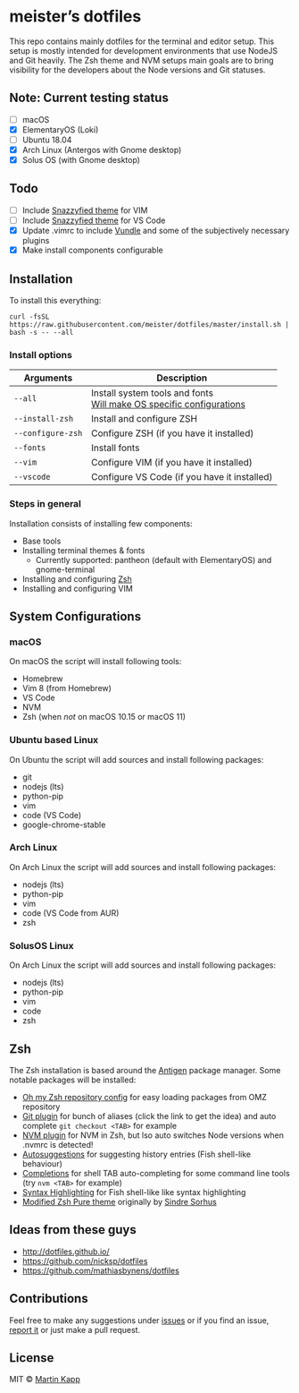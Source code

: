 # meister’s dotfiles

This repo contains mainly dotfiles for the terminal and editor setup. This setup is mostly intended
for development environments that use NodeJS and Git heavily. The Zsh theme and NVM setups main
goals are to bring visibility for the developers about the Node versions and Git statuses.

## Note: Current testing status
* [ ] macOS
* [x] ElementaryOS (Loki)
* [ ] Ubuntu 18.04
* [x] Arch Linux (Antergos with Gnome desktop)
* [x] Solus OS (with Gnome desktop)

## Todo
* [ ] Include [Snazzyfied theme](https://github.com/meister/vim-snazzyfied) for VIM
* [ ] Include [Snazzyfied theme](https://github.com/meister/vscode-snazzyfied) for VS Code
* [x] Update .vimrc to include [Vundle](https://github.com/VundleVim/Vundle.vim) and some of the
  subjectively necessary plugins
* [x] Make install components configurable

## Installation

To install this everything:
```
curl -fsSL https://raw.githubusercontent.com/meister/dotfiles/master/install.sh | bash -s -- --all
```

### Install options

| Arguments           | Description
|---|---
| `--all`             | Install system tools and fonts<br>[Will make OS specific configurations](#system-configurations)
| `--install-zsh`     | Install and configure ZSH
| `--configure-zsh`   | Configure ZSH (if you have it installed)
| `--fonts`           | Install fonts
| `--vim`             | Configure VIM (if you have it installed)
| `--vscode`          | Configure VS Code (if you have it installed)

### Steps in general

Installation consists of installing few components:
* Base tools
* Installing terminal themes & fonts
  * Currently supported: pantheon (default with ElementaryOS) and gnome-terminal
* Installing and configuring [Zsh](http://zsh.sourceforge.net)
* Installing and configuring VIM

## System Configurations

### macOS

On macOS the script will install following tools:
* Homebrew
* Vim 8 (from Homebrew)
* VS Code
* NVM
* Zsh (when *not* on macOS 10.15 or macOS 11)

### Ubuntu based Linux

On Ubuntu the script will add sources and install following packages:
* git
* nodejs (lts)
* python-pip
* vim
* code (VS Code)
* google-chrome-stable

### Arch Linux

On Arch Linux the script will add sources and install following packages:
* nodejs (lts)
* python-pip
* vim
* code (VS Code from AUR)
* zsh

### SolusOS Linux

On Arch Linux the script will add sources and install following packages:
* nodejs (lts)
* python-pip
* vim
* code
* zsh

## Zsh

The Zsh installation is based around the [Antigen](http://antigen.sharats.me) package manager.
Some notable packages will be installed:
* [Oh my Zsh repository config](https://github.com/robbyrussell/oh-my-zsh)
  for easy loading packages from OMZ repository
* [Git plugin](https://github.com/robbyrussell/oh-my-zsh/wiki/Plugin:git)
  for bunch of aliases (click the link to get the idea) and auto complete `git checkout <TAB>`
  for example
* [NVM plugin](https://github.com/lukechilds/zsh-nvm)
  for NVM in Zsh, but lso auto switches Node versions when .nvmrc is detected!
* [Autosuggestions](https://github.com/zsh-users/zsh-autosuggestions)
  for suggesting history entries (Fish shell-like behaviour)
* [Completions](https://github.com/zsh-users/zsh-completions)
  for shell TAB auto-completing for some command line tools (try `nvm <TAB>` for example)
* [Syntax Highlighting](https://github.com/zsh-users/zsh-syntax-highlighting)
  for Fish shell-like like syntax highlighting
* [Modified Zsh Pure theme](https://github.com/meister/pure)
  originally by [Sindre Sorhus](https://github.com/sindresorhus/pure)

## Ideas from these guys
* http://dotfiles.github.io/
* https://github.com/nicksp/dotfiles
* https://github.com/mathiasbynens/dotfiles

## Contributions

Feel free to make any suggestions under [issues](https://github.com/meister/dotfiles/issues/new?labels=enhancement)
or if you find an issue, [report it](https://github.com/meister/dotfiles/issues/new?labels=bug) or just make a pull request.

## License

MIT © [Martin Kapp](https://github.com/meister)
